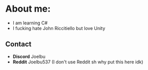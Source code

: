 # About me:

- I am learning C#
- I fucking hate John Riccitiello but love Unity

## Contact
- **Discord**  Joelbu
- **Reddit**   Joelbu537 (I don't use Reddit sh why put this here idk)
